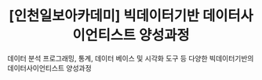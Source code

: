 <div align=center>
<H1> [인천일보아카데미]
빅데이터기반 데이터사이언티스트 양성과정 </H1>
 </div>

<div>

데이터 분석 프로그래밍, 통계, 데이터 베이스 및 시각화 도구 등 다양한 빅데이터기반의 데이터사이언티스트 양성과정

</div>

